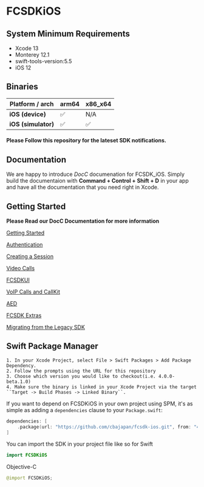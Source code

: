 # FCSDKiOS

## System Minimum Requirements ##
* Xcode 13
* Monterey 12.1
* swift-tools-version:5.5
* iOS 12

## Binaries
| **Platform / arch** | arm64  | x86_x64 |
|---------------------|--------|---------|
| **iOS (device)**    |   ✅   |   N/A   |
| **iOS (simulator)** |   ✅   |    ✅   |


#### Please Follow this repository for the lateset SDK notifications.


## Documentation

We are happy to introduce *DocC* documenation for FCSDK_iOS. Simply build the documentaion with **Command + Control + Shift + D** in your app and have all the documentation that you need right in Xcode.

## Getting Started
**Please Read our DocC Documentation for more information**

[Getting Started](https://github.com/cbajapan/fcsdk-ios/blob/main/Sources/FCSDK-iOS/FCSDKiOS.docc/GettingStarted.md 'Learn Markdown')

[Authentication](https://github.com/cbajapan/fcsdk-ios/blob/main/Sources/FCSDK-iOS/FCSDKiOS.docc/Authentication.md 'Learn Markdown')

[Creating a Session](https://github.com/cbajapan/fcsdk-ios/blob/main/Sources/FCSDK-iOS/FCSDKiOS.docc/CreatingSession.md 'Learn Markdown')

[Video Calls](https://github.com/cbajapan/fcsdk-ios/blob/main/Sources/FCSDK-iOS/FCSDKiOS.docc/VideoCalls.md 'Learn Markdown')

[FCSDKUI](https://github.com/cbajapan/fcsdk-ios/blob/main/Sources/FCSDK-iOS/FCSDKiOS.docc/FCSDKUI.md 'Learn Markdown')

[VoIP Calls and CallKit](https://github.com/cbajapan/fcsdk-ios/blob/main/Sources/FCSDK-iOS/FCSDKiOS.docc/VoIPCallsAndCallKit.md 'Learn Markdown')

[AED](https://github.com/cbajapan/fcsdk-ios/blob/main/Sources/FCSDK-iOS/FCSDKiOS.docc/AED.md 'AED Article')

[FCSDK Extras](https://github.com/cbajapan/fcsdk-ios/blob/main/Sources/FCSDK-iOS/FCSDKiOS.docc/FCSDKExtras.md 'FCSDK Extras')

[Migrating from the Legacy SDK](https://github.com/cbajapan/fcsdk-ios/blob/main/Sources/FCSDK-iOS/FCSDKiOS.docc/MigratingFromLegacySDK.md 'Learn Markdown')

## Swift Package Manager ##

    1. In your Xcode Project, select File > Swift Packages > Add Package Dependency.
    2. Follow the prompts using the URL for this repository
    3. Choose which version you would like to checkout(i.e. 4.0.0-beta.1.0)
    4. Make sure the binary is linked in your Xcode Project via the target ``Target -> Build Phases -> Linked Binary``.

 If you want to depend on FCSDKiOS in your own project using SPM, it's as simple as adding a `dependencies` clause to your `Package.swift`:


```swift
dependencies: [
    .package(url: "https://github.com/cbajapan/fcsdk-ios.git", from: "4.0.0")
]
```

You can import the SDK in your project file like so for
Swift
```swift
import FCSDKiOS
````
Objective-C
```swift
@import FCSDKiOS;
```

